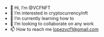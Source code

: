 - 👋 Hi, I’m @VCFNFT
- 👀 I’m interested in cryptocurrency/nft
- 🌱 I’m currently learning how to
- 💞️ I’m looking to collaborate on any work
- 📫 How to reach me lopezvcf1@gmail.com

<!---
VCFNFT/VCFNFT is a ✨ special ✨ repository because its `README.md` (this file) appears on your GitHub profile.
You can click the Preview link to take a look at your changes.
--->
